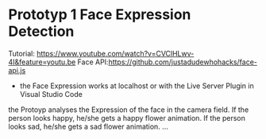 # Prototyp 1 Face Expression Detection
Tutorial: https://www.youtube.com/watch?v=CVClHLwv-4I&feature=youtu.be
Face API:https://github.com/justadudewhohacks/face-api.js

- the Face Expression works at localhost or with the Live Server Plugin in Visual Studio Code

the Protoyp analyses the Expression of the face in the camera field. If the person looks happy, he/she gets a happy flower animation. If the person looks sad, he/she gets a sad flower animation.
...
